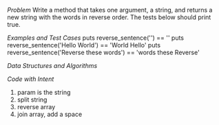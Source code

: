 *Problem*
Write a method that takes one argument, a string, and returns
a new string with the words in reverse order. The tests below
should print true.

*Examples and Test Cases*
puts reverse_sentence('') == ''
puts reverse_sentence('Hello World') == 'World Hello'
puts reverse_sentence('Reverse these words') == 'words these Reverse'

*Data Structures and Algorithms*


*Code with Intent*
1. param is the string
2. split string
3. reverse array
4. join array, add a space